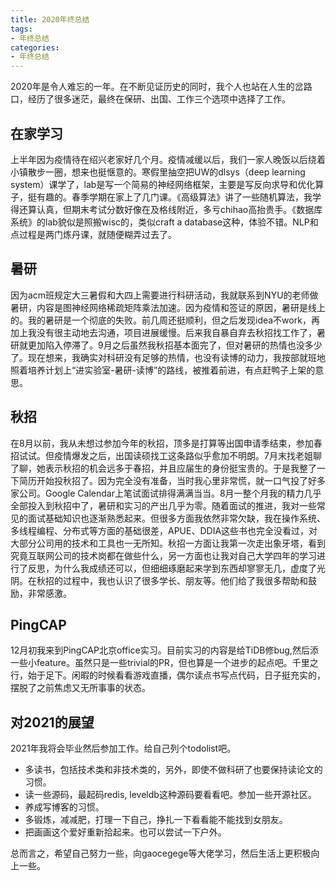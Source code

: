 ```yaml
---
title: 2020年终总结
tags:
- 年终总结
categories: 
- 年终总结
---
```


2020年是令人难忘的一年。在不断见证历史的同时，我个人也站在人生的岔路口，经历了很多迷茫，最终在保研、出国、工作三个选项中选择了工作。

## 在家学习

上半年因为疫情待在绍兴老家好几个月。疫情减缓以后，我们一家人晚饭以后绕着小镇散步一圈，想来也挺惬意的。寒假里抽空把UW的dlsys（deep learning system）课学了，lab是写一个简易的神经网络框架，主要是写反向求导和优化算子，挺有趣的。春季学期在家上了几门课。《高级算法》讲了一些随机算法，我学得还算认真，但期末考试分数好像在及格线附近，多亏chihao高抬贵手。《数据库系统》的lab貌似是照搬wisc的，类似craft a database这种，体验不错。NLP和点过程是两门炼丹课，就随便糊弄过去了。

## 暑研

因为acm班规定大三暑假和大四上需要进行科研活动，我就联系到NYU的老师做暑研，内容是图神经网络稀疏矩阵乘法加速。因为疫情和签证的原因，暑研是线上的。我的暑研是一个彻底的失败。前几周还挺顺利，但之后发现idea不work，再加上我没有很主动地去沟通，项目进展缓慢。后来我自暴自弃去秋招找工作了，暑研就更加陷入停滞了。9月之后虽然我秋招基本面完了，但对暑研的热情也没多少了。现在想来，我确实对科研没有足够的热情，也没有读博的动力，我按部就班地照着培养计划上“进实验室-暑研-读博”的路线，被推着前进，有点赶鸭子上架的意思。

## 秋招

在8月以前，我从未想过参加今年的秋招，顶多是打算等出国申请季结束，参加春招试试。但疫情爆发之后，出国读硕找工这条路似乎愈加不明朗。7月末找老姐聊了聊，她表示秋招的机会远多于春招，并且应届生的身份挺宝贵的。于是我整了一下简历开始投秋招了。因为完全没有准备，当时我心里非常慌，就一口气投了好多家公司。Google Calendar上笔试面试排得满满当当。8月一整个月我的精力几乎全部投入到秋招中了，暑研和实习的产出几乎为零。随着面试的推进，我对一些常见的面试基础知识也逐渐熟悉起来。但很多方面我依然非常欠缺，我在操作系统、多线程编程、分布式等方面的基础很差，APUE、DDIA这些书也完全没看过，对大部分公司用的技术和工具也一无所知。秋招一方面让我第一次走出象牙塔，看到究竟互联网公司的技术岗都在做些什么，另一方面也让我对自己大学四年的学习进行了反思，为什么我成绩还可以，但细细琢磨起来学到东西却寥寥无几，虚度了光阴。在秋招的过程中，我也认识了很多学长、朋友等。他们给了我很多帮助和鼓励，非常感激。

## PingCAP

12月初我来到PingCAP北京office实习。目前实习的内容是给TiDB修bug,然后添一些小feature。虽然只是一些trivial的PR，但也算是一个进步的起点吧。千里之行，始于足下。闲暇的时候看看游戏直播，偶尔读点书写点代码，日子挺充实的，摆脱了之前焦虑又无所事事的状态。

## 对2021的展望

2021年我将会毕业然后参加工作。给自己列个todolist吧。

- 多读书，包括技术类和非技术类的，另外，即使不做科研了也要保持读论文的习惯。
- 读一些源码，最起码redis, leveldb这种源码要看看吧。参加一些开源社区。
- 养成写博客的习惯。
- 多锻炼，减减肥，打理一下自己，挣扎一下看看能不能找到女朋友。
- 把画画这个爱好重新拾起来。也可以尝试一下户外。

总而言之，希望自己努力一些，向gaocegege等大佬学习，然后生活上更积极向上一些。



